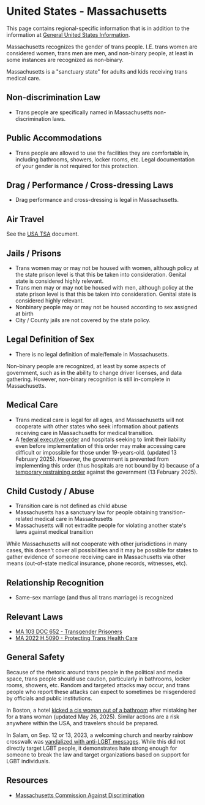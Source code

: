 # United States - Massachusetts

This page contains regional-specific information that is in addition to
the information at [General United States
Information](notes/usa-general.md).

Massachusetts recognizes the gender of trans people. I.E. trans women are
considered women, trans men are men, and non-binary people, at least in
some instances are recognized as non-binary.

Massachusetts is a "sanctuary state" for adults and kids receiving trans medical
care.

## Non-discrimination Law

 * Trans people are specifically named in Massachusetts non-discrimination laws.

## Public Accommodations

 * Trans people are allowed to use the facilities they are comfortable
   in, including bathrooms, showers, locker rooms, etc.  Legal
   documentation of your gender is not required for this protection.

## Drag / Performance / Cross-dressing Laws

 * Drag performance and cross-dressing is legal in Massachusetts.

## Air Travel

See the [USA TSA](notes/tsa.md) document.

## Jails / Prisons

 * Trans women may or may not be housed with women, although policy at
   the state prison level is that this be taken into consideration.
   Genital state is considered highly relevant.
 * Trans men may or may not be housed with men, although policy at
   the state prison level is that this be taken into consideration.
   Genital state is considered highly relevant.
 * Nonbinary people may or may not be housed according to sex
   assigned at birth
 * City / County jails are not covered by the state policy.

## Legal Definition of Sex

 * There is no legal definition of male/female in Massachusetts.

Non-binary people are recognized, at least by some aspects of
government, such as in the ability to change driver licenses, and
data gathering. However, non-binary recognition is still in-complete in
Massachusetts.

## Medical Care

 * Trans medical care is legal for all ages, and Massachusetts will not
   cooperate with other states who seek information about patients
   receiving care in Massachusetts for medical transition.
 * A [federal executive
   order](https://www.whitehouse.gov/presidential-actions/2025/01/protecting-children-from-chemical-and-surgical-mutilation/)
   and hospitals seeking to limit their liability even before
   implementation of this order may make accessing care difficult or
   impossible for those under 19-years-old. (updated 13 February 2025).
   However, the government is prevented from implementing this order
   (thus hospitals are not bound by it) because of a [temporary
   restraining
   order](https://assets.aclu.org/live/uploads/2025/02/093114651219.pdf)
   against the government (13 February 2025).

## Child Custody / Abuse

 * Transition care is not defined as child abuse
 * Massachusetts has a sanctuary law for people obtaining transition-related
   medical care in Massachusetts
 * Massachusetts will not extradite people for violating another state's laws
   against medical transition

While Massachusetts will not cooperate with other jurisdictions in many
cases, this doesn't cover all possibilities and it may be possible for
states to gather evidence of someone receiving care in Massachusetts via
other means (out-of-state medical insurance, phone records, witnesses,
etc).
 
## Relationship Recognition

 * Same-sex marriage (and thus all trans marriage) is recognized

## Relevant Laws

 * [MA 103 DOC 652 - Transgender Prisoners](https://www.mass.gov/doc/doc-652-identification-treatment-and-correctional-management-of-inmates-diagnosed-with-gender-dysphoria/download)
 * [MA 2022 H.5090 - Protecting Trans Health Care](https://malegislature.gov/Bills/192/H5090)

## General Safety

Because of the rhetoric around trans people in the political and media
space, trans people should use caution, particularly in bathrooms,
locker rooms, showers, etc.  Random and targeted attacks may occur, and
trans people who report these attacks can expect to sometimes be misgendered
by officials and public institutions.

In Boston, a hotel [kicked a cis woman out of a
bathroom](https://www.boston.com/news/local-news/2025/05/05/boston-hotel-forcibly-kicked-woman-out-of-womens-bathroom-visitor-says/)
after mistaking her for a trans woman (updated May 26, 2025). Similar actions are a risk
anywhere within the USA, and travelers should be prepared.

In Salam, on Sep. 12 or 13, 2023, a welcoming church and nearby rainbow
crosswalk was [vandalized with anti-LGBT
messages](https://www.salemnews.com/news/anti-lgbtq-hate-crime-targets-tabernacle-church-crosswalks/article_20603260-5246-11ee-961c-938a6325d7c1.html).
While this did not directly target LGBT people, it demonstrates hate
strong enough for someone to break the law and target organizations
based on support for LGBT individuals.

## Resources

 * [Massachusetts Commission Against Discrimination](https://www.mass.gov/orgs/massachusetts-commission-against-discrimination)
